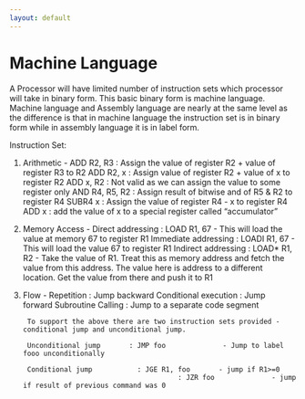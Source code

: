 ```yaml
---
layout: default
---
```

# Machine Language

A Processor will have limited number of instruction sets which processor will take in binary form. This basic binary form is machine language. Machine language and Assembly language are nearly at the same level as the difference is that in machine language the instruction set is in binary form while in assembly language it is in label form.

Instruction Set:
1. Arithmetic - 
        ADD R2, R3         : Assign the value of register R2 + value of register R3 to R2
        ADD R2, x            : Assign value of register R2 + value of x to register R2
        ADD x, R2            : Not valid as we can assign the value to some register only
        AND R4, R5, R2   : Assign result of bitwise and of R5 & R2 to register R4
        SUBR4 x               : Assign the value of register R4 - x to register R4
        ADD x                   : add the value of x to a special register called “accumulator” 

2. Memory Access - 
        Direct addressing         : LOAD R1, 67     - This will load the value at memory 67 to register R1
        Immediate addressing  : LOADI R1, 67     - This will load the value 67 to register R1
        Indirect addressing       : LOAD* R1, R2   - Take the value of R1. Treat this as memory address and fetch the value from this address. The value here is address to a different location.
                                                                           Get the value from there and push it to R1
3. Flow - 
        Repetition                     : Jump backward
        Conditional execution   : Jump forward
        Subroutine Calling        : Jump to a separate code segment

        To support the above there are two instruction sets provided - conditional jump and unconditional jump.

        Unconditional jump       : JMP foo              - Jump to label fooo unconditionally

        Conditional jump           : JGE R1, foo       - jump if R1>=0
                                             : JZR foo              - jump if result of previous command was 0